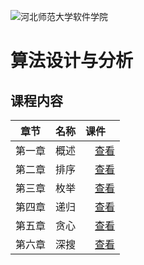 ![河北师范大学软件学院](./image/logo.png)

# 算法设计与分析 

## 课程内容

| 章节 | 名称 | 课件 |
|:---:|:---|:---|
|第一章 | 概述 | [<img src="./image/presentation.png" height="15" />查看](https://edu2act.github.io/course-algorithm/slides/ch01.html) |
|第二章 |排序 | [<img src="./image/presentation.png" height="15" />查看](https://edu2act.github.io/course-algorithm/slides/ch02.html) |
|第三章 |枚举 | [<img src="./image/presentation.png" height="15" />查看](https://edu2act.github.io/course-algorithm/slides/ch03.html) |
|第四章 |递归 | [<img src="./image/presentation.png" height="15" />查看](https://edu2act.github.io/course-algorithm/slides/ch04.html) |
|第五章 |贪心 | [<img src="./image/presentation.png" height="15" />查看](https://edu2act.github.io/course-algorithm/slides/ch05.html) |
|第六章 |深搜 | [<img src="./image/presentation.png" height="15" />查看](https://edu2act.github.io/course-algorithm/slides/ch06.html) |
